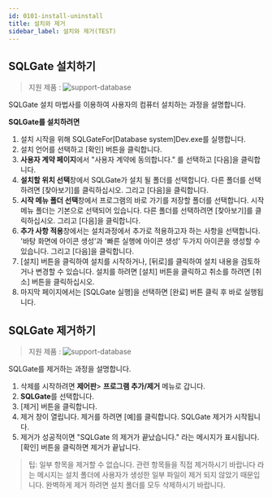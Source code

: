 ```yaml
---
id: 0101-install-uninstall
title: 설치와 제거
sidebar_label: 설치와 제거(TEST)
---
```


## SQLGate 설치하기
> 지원 제품 :
> ![support-database](<http://www.sqlgate.com/docs-badge/oracle,mysql,mariadb,postgresql,sqlserver,db2,tibero,cubrid>)

SQLGate 설치 마법사를 이용하여 사용자의 컴퓨터 설치하는 과정을 설명합니다.

**SQLGate를 설치하려면**

1. 설치 시작을 위해 SQLGateFor[Database system]Dev.exe를 실행합니다.
2. 설치 언어를 선택하고 [확인] 버튼을 클릭합니다.
3. **사용자 계약 페이지**에서 "사용자 계약에 동의합니다." 를 선택하고 [다음]을 클릭합니다.
4. **설치할 위치 선택**창에서 SQLGate가 설치 될 폴더를 선택합니다. 다른 폴더를 선택하려면 [찾아보기]를 클릭하십시오. 그리고 [다음]을 클릭합니다.
5. **시작 메뉴 폴더 선택**창에서 프로그램의 바로 가기를 저장할 폴더를 선택합니다. 시작 메뉴 폴더는 기본으로 선택되어 있습니다. 다른 폴더를 선택하려면 [찾아보기]를 클릭하십시오. 그리고 [다음]을 클릭합니다.
6. **추가 사항 적용**창에서는 설치과정에서 추가로 적용하고자 하는 사항을 선택합니다. '바탕 화면에 아이콘 생성'과 '빠른 실행에 아이콘 생성' 두가지 아이콘을 생성할 수 있습니다. 그리고 [다음]을 클릭합니다.
7. [설치] 버튼을 클릭하여 설치를 시작하거나, [뒤로]를 클릭하여 설치 내용을 검토하거나 변경할 수 있습니다. 설치를 하려면 [설치] 버튼을 클릭하고 취소를 하려면 [취소] 버튼을 클릭하십시오.
8. 마지막 페이지에서는 [SQLGate 실행]을 선택하면 [완료] 버튼 클릭 후 바로 실행됩니다.


## SQLGate 제거하기
> 지원 제품 :
> ![support-database](<http://www.sqlgate.com/docs-badge/oracle,mysql,mariadb,postgresql,sqlserver,db2,tibero,cubrid>)

SQLGate를 제거하는 과정을 설명합니다.

1. 삭제를 시작하려면 **제어판**> **프로그램 추가/제거** 메뉴로 갑니다.
2. **SQLGate**를 선택합니다.
3. [제거] 버튼을 클릭합니다.
4. 제거 창이 열립니다. 제거를 하려면 [예]를 클릭합니다.  SQLGate 제거가 시작됩니다.
5. 제거가 성공적이면 "SQLGate 의 제거가 끝났습니다." 라는 메시지가 표시됩니다. [확인] 버튼을 클릭하면 제거가 끝납니다.
> 팁: 일부 항목을 제거할 수 없습니다. 관련 항목들을 직접 제거하시기 바랍니다 라는 메시지는 설치 폴더에 사용자가 생성한 일부 파일이 제거 되지 않았기 때문입니다. 완벽하게 제거 하려면 설치 폴더를 모두 삭제하시기 바랍니다.
